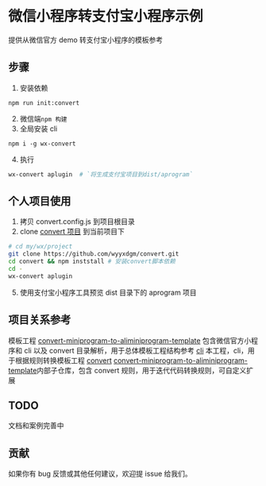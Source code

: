 # 微信小程序转支付宝小程序示例

提供从微信官方 demo 转支付宝小程序的模板参考

## 步骤

1. 安装依赖

```
npm run init:convert
```

2. 微信端`npm 构建`
3. 全局安装 cli

```
npm i -g wx-convert
```

4. 执行

```sh
wx-convert aplugin  # `将生成支付宝项目到dist/aprogram`
```

## 个人项目使用

1. 拷贝 convert.config.js 到项目根目录
2. clone [convert 项目](https://github.com/wyyxdgm/convert.git) 到当前项目下

```bash
# cd my/wx/project
git clone https://github.com/wyyxdgm/convert.git
cd convert && npm inststall # 安装convert脚本依赖
cd -
wx-convert aplugin
```

5. 使用支付宝小程序工具预览 dist 目录下的 aprogram 项目

## 项目关系参考

模板工程 [convert-miniprogram-to-aliminiprogram-template](https://github.com/wyyxdgm/convert-miniprogram-to-aliminiprogram-template) 包含微信官方小程序和 cli 以及 convert 目录解析，用于总体模板工程结构参考
[cli](https://github.com/wyyxdgm/wx-convert) 本工程，cli，用于根据规则转换模板工程
[convert](https://github.com/wyyxdgm/convert) [convert-miniprogram-to-aliminiprogram-template](https://github.com/wyyxdgm/convert-miniprogram-to-aliminiprogram-template)内部子仓库，包含 convert 规则，用于迭代代码转换规则，可自定义扩展

## TODO

文档和案例完善中

## 贡献

如果你有 bug 反馈或其他任何建议，欢迎提 issue 给我们。

